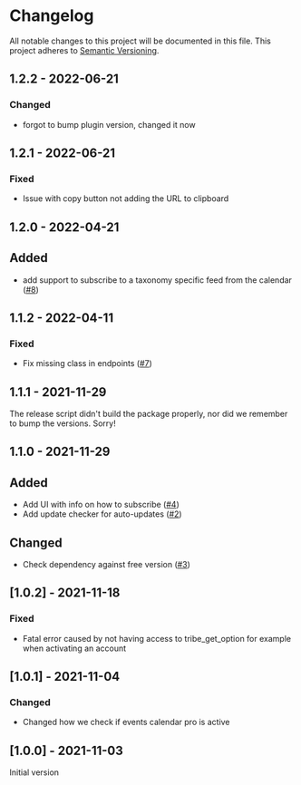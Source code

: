 # Changelog

All notable changes to this project will be documented in this file. This project adheres to [Semantic Versioning](https://semver.org/spec/v2.0.0.html).

## 1.2.2 - 2022-06-21

### Changed

- forgot to bump plugin version, changed it now

## 1.2.1 - 2022-06-21

### Fixed

- Issue with copy button not adding the URL to clipboard

## 1.2.0 - 2022-04-21

## Added

- add support to subscribe to a taxonomy specific feed from the calendar ([#8](https://github.com/bernskioldmedia/bm-wp-experience/pull/8))

## 1.1.2 - 2022-04-11

### Fixed

- Fix missing class in endpoints ([#7](https://github.com/bernskioldmedia/bm-wp-experience/pull/7))

## 1.1.1 - 2021-11-29

The release script didn't build the package properly, nor did we remember to bump the versions. Sorry!

## 1.1.0 - 2021-11-29

## Added

- Add UI with info on how to subscribe ([#4](https://github.com/bernskioldmedia/bm-wp-experience/pull/4))
- Add update checker for auto-updates ([#2](https://github.com/bernskioldmedia/bm-wp-experience/pull/2))

## Changed

- Check dependency against free version ([#3](https://github.com/bernskioldmedia/bm-wp-experience/pull/3))

## [1.0.2] - 2021-11-18

### Fixed

- Fatal error caused by not having access to tribe_get_option for example when activating an account

## [1.0.1] - 2021-11-04

### Changed

- Changed how we check if events calendar pro is active

## [1.0.0] - 2021-11-03

Initial version
